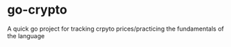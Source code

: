 # go-crypto
A quick go project for tracking crpyto prices/practicing the fundamentals of the language
